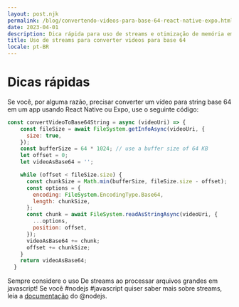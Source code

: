 ```yaml
---
layout: post.njk
permalink: /blog/convertendo-videos-para-base-64-react-native-expo.html
date: 2023-04-01
description: Dica rápida para uso de streams e otimização de memória em React Native
title: Uso de streams para converter videos para base 64
locale: pt-BR
---
```



# Dicas rápidas

Se você, por alguma razão, precisar converter um vídeo para string base 64 em um app usando React Native ou Expo, use o seguinte código:

```javascript
const convertVideoToBase64String = async (videoUri) => {
    const fileSize = await FileSystem.getInfoAsync(videoUri, {
      size: true,
    });
    const bufferSize = 64 * 1024; // use a buffer size of 64 KB
    let offset = 0;
    let videoAsBase64 = '';

    while (offset < fileSize.size) {
      const chunkSize = Math.min(bufferSize, fileSize.size - offset);
      const options = {
        encoding: FileSystem.EncodingType.Base64,
        length: chunkSize,
      };
      const chunk = await FileSystem.readAsStringAsync(videoUri, {
        ...options,
        position: offset,
      });
      videoAsBase64 += chunk;
      offset += chunkSize;
    }
    return videoAsBase64;
  }
```

  Sempre considere o uso De streams ao processar arquivos grandes em javascript! Se você #nodejs #javascript quiser saber mais sobre streams, leia a [documentação](https://nodejs.org/dist/latest-v18.x/docs/api/stream.html) do @nodejs.